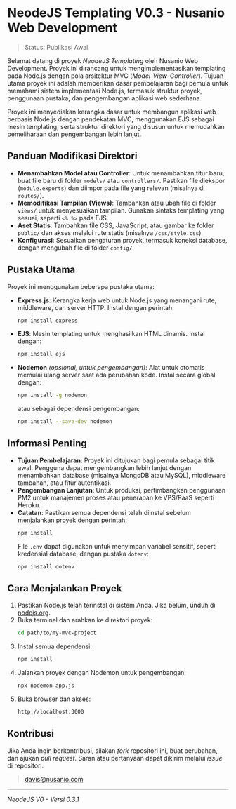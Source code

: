 #  NeodeJS Templating V0.3 - Nusanio Web Development

> Status: Publikasi Awal

Selamat datang di proyek *NeodeJS Templating* oleh Nusanio Web Development. Proyek ini dirancang untuk mengimplementasikan templating pada Node.js dengan pola arsitektur MVC (*Model-View-Controller*). Tujuan utama proyek ini adalah memberikan dasar pembelajaran bagi pemula untuk memahami sistem implementasi Node.js, termasuk struktur proyek, penggunaan pustaka, dan pengembangan aplikasi web sederhana.

Proyek ini menyediakan kerangka dasar untuk membangun aplikasi web berbasis Node.js dengan pendekatan MVC, menggunakan EJS sebagai mesin templating, serta struktur direktori yang disusun untuk memudahkan pemeliharaan dan pengembangan lebih lanjut.

## Panduan Modifikasi Direktori
- **Menambahkan Model atau Controller**: Untuk menambahkan fitur baru, buat file baru di folder `models/` atau `controllers/`. Pastikan file diekspor (`module.exports`) dan diimpor pada file yang relevan (misalnya di `routes/`).
- **Memodifikasi Tampilan (Views)**: Tambahkan atau ubah file di folder `views/` untuk menyesuaikan tampilan. Gunakan sintaks templating yang sesuai, seperti `<% %>` pada EJS.
- **Aset Statis**: Tambahkan file CSS, JavaScript, atau gambar ke folder `public/` dan akses melalui rute statis (misalnya `/css/style.css`).
- **Konfigurasi**: Sesuaikan pengaturan proyek, termasuk koneksi database, dengan mengubah file di folder `config/`.

## Pustaka Utama
Proyek ini menggunakan beberapa pustaka utama:
- **Express.js**: Kerangka kerja web untuk Node.js yang menangani rute, middleware, dan server HTTP. Instal dengan perintah:
  ```bash
  npm install express
  ```
- **EJS**: Mesin templating untuk menghasilkan HTML dinamis. Instal dengan:
  ```bash
  npm install ejs
  ```
- **Nodemon** *(opsional, untuk pengembangan)*: Alat untuk otomatis memulai ulang server saat ada perubahan kode. Instal secara global dengan:
  ```bash
  npm install -g nodemon
  ```
  atau sebagai dependensi pengembangan:
  ```bash
  npm install --save-dev nodemon
  ```

## Informasi Penting
- **Tujuan Pembelajaran**: Proyek ini ditujukan bagi pemula sebagai titik awal. Pengguna dapat mengembangkan lebih lanjut dengan menambahkan database (misalnya MongoDB atau MySQL), middleware tambahan, atau fitur autentikasi.
- **Pengembangan Lanjutan**: Untuk produksi, pertimbangkan penggunaan PM2 untuk manajemen proses atau penerapan ke VPS/PaaS seperti Heroku.
- **Catatan**: Pastikan semua dependensi telah diinstal sebelum menjalankan proyek dengan perintah:
  ```bash
  npm install
  ```
  File `.env` dapat digunakan untuk menyimpan variabel sensitif, seperti kredensial database, dengan pustaka `dotenv`:
  ```bash
  npm install dotenv
  ```

## Cara Menjalankan Proyek
1. Pastikan Node.js telah terinstal di sistem Anda. Jika belum, unduh di [nodejs.org](https://nodejs.org/).
2. Buka terminal dan arahkan ke direktori proyek:
   ```bash
   cd path/to/my-mvc-project
   ```
3. Instal semua dependensi:
   ```bash
   npm install
   ```
4. Jalankan proyek dengan Nodemon untuk pengembangan:
   ```bash
   npx nodemon app.js
   ```
5. Buka browser dan akses:
   ```bash
   http://localhost:3000
   ```

## Kontribusi
Jika Anda ingin berkontribusi, silakan *fork* repositori ini, buat perubahan, dan ajukan *pull request*. Saran atau pertanyaan dapat dikirim melalui *issue* di repositori.

> davis@nusanio.com

---
*NeodeJS V0 - Versi 0.3.1*

